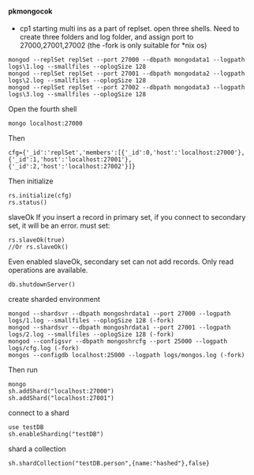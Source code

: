 #### pkmongocok

- cp1
starting multi ins as a part of replset. 
open three shells.
Need to create three folders and log folder, and assign port to 27000,27001,27002
(the -fork is only suitable for *nix os)
```
mongod --replSet replSet --port 27000 --dbpath mongodata1 --logpath logs\1.log --smallfiles --oplogSize 128
mongod --replSet replSet --port 27001 --dbpath mongodata2 --logpath logs\2.log --smallfiles --oplogSize 128
mongod --replSet replSet --port 27002 --dbpath mongodata3 --logpath logs\3.log --smallfiles --oplogSize 128
```
Open the fourth shell
```
mongo localhost:27000
```
Then
```
cfg={'_id':'replSet','members':[{'_id':0,'host':'localhost:27000'},{'_id':1,'host':'localhost:27001'},{'_id':2,'host':'localhost:27002'}]}
```
Then initialize
```
rs.initialize(cfg)
rs.status()
```

slaveOk
If you insert a record in primary set, if you connect to secondary set, it will be an error.
must set:
```
rs.slaveOk(true)
//Or rs.slaveOk()
```
Even enabled slaveOk, secondary set can not add records. Only read operations are available.
```
db.shutdownServer()
```

create sharded environment
```
mongod --shardsvr --dbpath mongoshrdata1 --port 27000 --logpath logs/1.log --smallfiles --oplogSize 128 (-fork)
mongod --shardsvr --dbpath mongoshrdata1 --port 27001 --logpath logs/2.log --smallfiles --oplogSize 128 (-fork)
mongod --configsvr --dbpath mongoshrcfg --port 25000 --logpath logs/cfg.log (-fork)
mongos --configdb localhost:25000 --logpath logs/mongos.log (-fork)
```
Then run
```
mongo
sh.addShard("localhost:27000")
sh.addShard("localhost:27001")
```
connect to a shard
```
use testDB
sh.enableSharding("testDB")
```
shard a collection
```
sh.shardCollection("testDB.person",{name:"hashed"},false}
```

